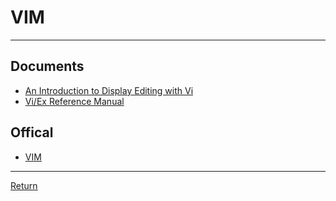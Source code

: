 # VIM

---

## Documents

- [An Introduction to Display Editing with Vi](https://docs-archive.freebsd.org/44doc/usd/12.vi/paper.html)
- [Vi/Ex Reference Manual](https://docs-archive.freebsd.org/44doc/usd/13.viref/paper.pdf)

## Offical

- [VIM](https://www.vim.org/)

---

[Return](./../readme.md)
